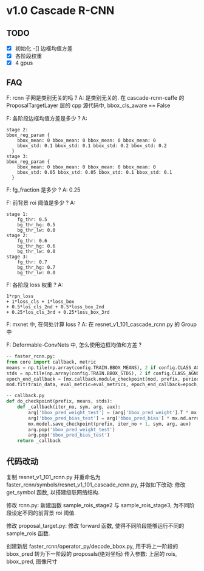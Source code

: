# v1.0 Cascade R-CNN

## TODO
-[x] 初始化
-[] 边框均值方差
-[x] 各阶段权重
-[x] 4 gpus

## FAQ
F: rcnn 子网是类别无关的吗 ?
A: 是类别无关的. 在 cascade-rcnn-caffe 的 ProposalTargetLayer 层的 cpp 源代码中, bbox_cls_aware == False

F: 各阶段边框均值方差是多少 ?
A:
```
stage 2:
bbox_reg_param {
    bbox_mean: 0 bbox_mean: 0 bbox_mean: 0 bbox_mean: 0
    bbox_std: 0.1 bbox_std: 0.1 bbox_std: 0.2 bbox_std: 0.2
  }
stage 3:
bbox_reg_param {
    bbox_mean: 0 bbox_mean: 0 bbox_mean: 0 bbox_mean: 0
    bbox_std: 0.05 bbox_std: 0.05 bbox_std: 0.1 bbox_std: 0.1
  }
```

F: fg_fraction 是多少 ?
A: 0.25

F: 前背景 roi 阈值是多少 ?
A:
```
stage 1:
    fg_thr: 0.5
    bg_thr_hg: 0.5
    bg_thr_lw: 0.0
stage 2:
    fg_thr: 0.6
    bg_thr_hg: 0.6
    bg_thr_lw: 0.0
stage 3:
    fg_thr: 0.7
    bg_thr_hg: 0.7
    bg_thr_lw: 0.0
```

F: 各阶段 loss 权重 ?
A:
```
1*rpn_loss
+ 1*loss_cls + 1*loss_box
+ 0.5*los_cls_2nd + 0.5*loss_box_2nd
+ 0.25*los_cls_3rd + 0.25*loss_box_3rd

```

F: mxnet 中, 在何处计算 loss ?
A: 在 resnet_v1_101_cascade_rcnn.py 的 Group 中

F: Deformable-ConvNets 中, 怎么使用边框均值和方差 ?
``` python
-- faster_rcnn.py:
from core import callback, metric
means = np.tile(np.array(config.TRAIN.BBOX_MEANS), 2 if config.CLASS_AGNOSTIC else config.dataset.NUM_CLASSES)
stds = np.tile(np.array(config.TRAIN.BBOX_STDS), 2 if config.CLASS_AGNOSTIC else config.dataset.NUM_CLASSES)
epoch_end_callback = [mx.callback.module_checkpoint(mod, prefix, period=1, save_optimizer_states=True), callback.do_checkpoint(prefix, means, stds)]
mod.fit(train_data, eval_metric=eval_metrics, epoch_end_callback=epoch_end_callback, ...)

-- callback.py
def do_checkpoint(prefix, means, stds):
    def _callback(iter_no, sym, arg, aux):
        arg['bbox_pred_weight_test'] = (arg['bbox_pred_weight'].T * mx.nd.array(stds)).T
        arg['bbox_pred_bias_test'] = arg['bbox_pred_bias'] * mx.nd.array(stds) + mx.nd.array(means)
        mx.model.save_checkpoint(prefix, iter_no + 1, sym, arg, aux)
        arg.pop('bbox_pred_weight_test')
        arg.pop('bbox_pred_bias_test')
    return _callback
```

## 代码改动
复制 resnet_v1_101_rcnn.py 并重命名为 faster_rcnn/symbols/resnet_v1_101_cascade_rcnn.py, 并做如下改动:
修改 get_symbol 函数, 以搭建级联网络结构.

修改 rcnn.py:
新建函数 sample_rois_stage2 与 sample_rois_stage3, 为不同阶段设定不同的前背景 roi 阈值.

修改 proposal_target.py:
修改 forward 函数, 使得不同阶段能够运行不同的 sample_rois 函数.

创建新层 faster_rcnn/operator_py/decode_bbox.py, 用于将上一阶段的 bbox_pred 转为下一阶段的 proposals(绝对坐标)
传入参数: 上层的 rois, bbox_pred, 图像尺寸
